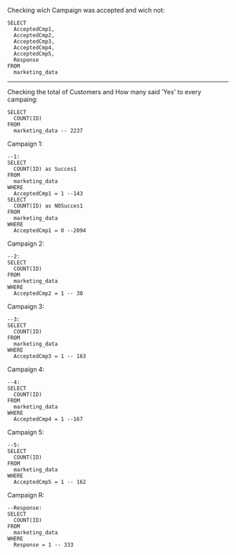
Checking wich Campaign was accepted and wich not:

```
SELECT 
  AcceptedCmp1, 
  AcceptedCmp2, 
  AcceptedCmp3, 
  AcceptedCmp4, 
  AcceptedCmp5, 
  Response 
FROM 
  marketing_data
```

---

Checking the total of Customers and How many said 'Yes' to every campaing:

```
SELECT 
  COUNT(ID) 
FROM 
  marketing_data -- 2237

```
Campaign 1:
```
--1:
SELECT 
  COUNT(ID) as Succes1 
FROM 
  marketing_data 
WHERE 
  AcceptedCmp1 = 1 --143
SELECT 
  COUNT(ID) as NOSucces1 
FROM 
  marketing_data 
WHERE 
  AcceptedCmp1 = 0 --2094

```
Campaign 2:
```
--2:
SELECT 
  COUNT(ID) 
FROM 
  marketing_data 
WHERE 
  AcceptedCmp2 = 1 -- 30

```
Campaign 3:
```
--3:
SELECT 
  COUNT(ID) 
FROM 
  marketing_data 
WHERE 
  AcceptedCmp3 = 1 -- 163

```
Campaign 4:
```
--4:
SELECT 
  COUNT(ID) 
FROM 
  marketing_data 
WHERE 
  AcceptedCmp4 = 1 --167

```
Campaign 5:
```
--5:
SELECT 
  COUNT(ID) 
FROM 
  marketing_data 
WHERE 
  AcceptedCmp5 = 1 -- 162

```
Campaign R:
```
--Response:
SELECT 
  COUNT(ID) 
FROM 
  marketing_data 
WHERE 
  Response = 1 -- 333

```

